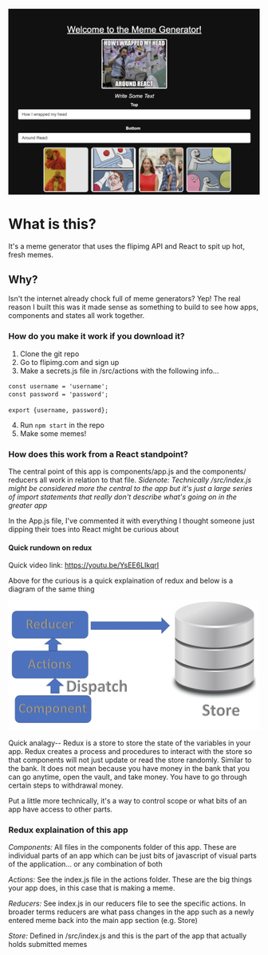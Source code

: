 ![alt text](https://github.com/haa-gg/React-Memes/blob/main/screenshots/app-screenshot.png?raw=true)
# What is this?

It's a meme generator that uses the flipimg API and React to spit up hot, fresh memes.

## Why?

Isn't the internet already chock full of meme generators? Yep! The real reason I built this was it made sense as something to build to see how apps, components and states all work together.

### How do you make it work if you download it?

1) Clone the git repo
2) Go to flipimg.com and sign up 
3) Make a secrets.js file in /src/actions with the following info...
```
const username = 'username';
const password = 'password';

export {username, password};
```
4) Run `npm start` in the repo
5) Make some memes!

### How does this work from a React standpoint?

The central point of this app is components/app.js and the components/ reducers all work in relation to that file.
_Sidenote: Technically /src/index.js might be considered more the central to the app but it's just a large series of import statements that really don't describe what's going on in the greater app_

In the App.js file, I've commented it with everything I thought someone just dipping their toes into React might be curious about

#### Quick rundown on redux

Quick video link: https://youtu.be/YsEE6LIkqrI

Above for the curious is a quick explaination of redux and below is a diagram of the same thing

![alt text](https://github.com/haa-gg/React-Memes/blob/main/screenshots/redux-image.png?raw=true)

Quick analagy-- Redux is a store to store the state of the variables in your app. Redux creates a process and procedures to interact with the store so that components will not just update or read the store randomly. Similar to the bank. It does not mean because you have money in the bank that you can go anytime, open the vault, and take money. You have to go through certain steps to withdrawal money.

Put a little more technically, it's a way to control scope or what bits of an app have access to other parts.

### Redux explaination of this app

*Components:* All files in the components folder of this app. These are individual parts of an app which can be just bits of javascript of visual parts of the application... or any combination of both

*Actions:* See the index.js file in the actions folder. These are the big things your app does, in this case that is making a meme.

*Reducers:* See index.js in our reducers file to see the specific actions. In broader terms reducers are what pass changes in the app such as a newly entered meme back into the main app section (e.g. Store)

*Store:* Defined in /src/index.js and this is the part of the app that actually holds submitted memes